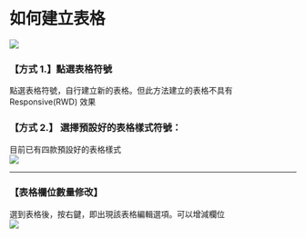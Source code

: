 # 如何建立表格

![](/_image/qa/ckeditor-table.png)  
### 【方式 1.】點選表格符號
點選表格符號，自行建立新的表格。但此方法建立的表格不具有 Responsive(RWD) 效果  

### 【方式 2.】 選擇預設好的表格樣式符號：  
目前已有四款預設好的表格樣式  
![](/_image/qa/edit-table-template.png)  

----

### 【表格欄位數量修改】  
選到表格後，按右鍵，即出現該表格編輯選項。可以增減欄位   
![](/_image/qa/edit-table-setup.png)  